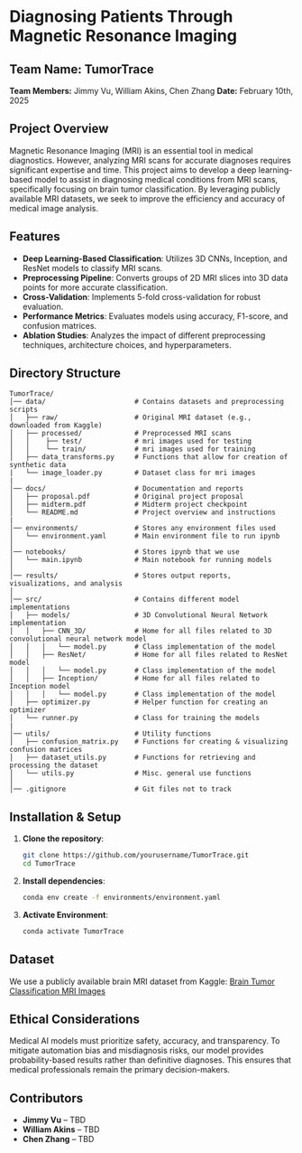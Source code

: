 # Diagnosing Patients Through Magnetic Resonance Imaging

## Team Name: TumorTrace

**Team Members:** Jimmy Vu, William Akins, Chen Zhang
**Date:** February 10th, 2025

## Project Overview

Magnetic Resonance Imaging (MRI) is an essential tool in medical diagnostics. However, analyzing MRI scans for accurate diagnoses requires significant expertise and time. This project aims to develop a deep learning-based model to assist in diagnosing medical conditions from MRI scans, specifically focusing on brain tumor classification. By leveraging publicly available MRI datasets, we seek to improve the efficiency and accuracy of medical image analysis.

## Features

- **Deep Learning-Based Classification**: Utilizes 3D CNNs, Inception, and ResNet models to classify MRI scans.
- **Preprocessing Pipeline**: Converts groups of 2D MRI slices into 3D data points for more accurate classification.
- **Cross-Validation**: Implements 5-fold cross-validation for robust evaluation.
- **Performance Metrics**: Evaluates models using accuracy, F1-score, and confusion matrices.
- **Ablation Studies**: Analyzes the impact of different preprocessing techniques, architecture choices, and hyperparameters.

## Directory Structure

```plaintext
TumorTrace/
│── data/                      # Contains datasets and preprocessing scripts
│   ├── raw/                   # Original MRI dataset (e.g., downloaded from Kaggle)
│   ├── processed/             # Preprocessed MRI scans
│   │    ├── test/             # mri images used for testing
│   │    └── train/            # mri images used for training
│   ├── data_transforms.py     # Functions that allow for creation of synthetic data
|   └── image_loader.py        # Dataset class for mri images
|
│── docs/                      # Documentation and reports
│   ├── proposal.pdf           # Original project proposal
│   ├── midterm.pdf            # Midterm project checkpoint
│   └── README.md              # Project overview and instructions
|
│── environments/              # Stores any environment files used
│   └── environment.yaml       # Main environment file to run ipynb
│
│── notebooks/                 # Stores ipynb that we use
│   └── main.ipynb             # Main notebook for running models
│
│── results/                   # Stores output reports, visualizations, and analysis
│
│── src/                       # Contains different model implementations
│   ├── models/                # 3D Convolutional Neural Network implementation
│   │   ├── CNN_3D/            # Home for all files related to 3D convolutional neural network model
│   │   │   └── model.py       # Class implementation of the model
│   │   ├── ResNet/            # Home for all files related to ResNet model
│   │   │   └── model.py       # Class implementation of the model
│   │   ├── Inception/         # Home for all files related to Inception model
│   │   │   └── model.py       # Class implementation of the model
│   ├── optimizer.py           # Helper function for creating an optimizer
│   └── runner.py              # Class for training the models
|
│── utils/                     # Utility functions
│   ├── confusion_matrix.py    # Functions for creating & visualizing confusion matrices
│   ├── dataset_utils.py       # Functions for retrieving and processing the dataset
│   └── utils.py               # Misc. general use functions
│
│── .gitignore                 # Git files not to track
```

## Installation & Setup

1. **Clone the repository**:
   ```sh
   git clone https://github.com/yourusername/TumorTrace.git
   cd TumorTrace
   ```
2. **Install dependencies**:
   ```sh
   conda env create -f environments/environment.yaml
   ```
3. **Activate Environment**:
   ```sh
   conda activate TumorTrace           
   ```

## Dataset

We use a publicly available brain MRI dataset from Kaggle:
[Brain Tumor Classification MRI Images](https://www.kaggle.com/datasets/jarvisgroot/brain-tumor-classification-mri-images)

## Ethical Considerations

Medical AI models must prioritize safety, accuracy, and transparency. To mitigate automation bias and misdiagnosis risks, our model provides probability-based results rather than definitive diagnoses. This ensures that medical professionals remain the primary decision-makers.

## Contributors

- **Jimmy Vu** – TBD
- **William Akins** – TBD
- **Chen Zhang** – TBD
